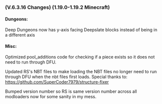 ### **(V.6.3.16 Changes) (1.19.0-1.19.2 Minecraft)**

#### Dungeons:
Deep Dungeons now has y-axis facing Deepslate blocks instead of being in a different axis

#### Misc:
Optimized pool_additions code for checking if a piece exists so it does not need to run through DFU.

Updated RS's NBT files to make loading the NBT files no longer need to run through DFU when the nbt files first loads.
 Special thanks to: https://github.com/SuperCoder7979/structure-fixer

Bumped version number so RS is same version number across all modloaders now for some sanity in my mess.